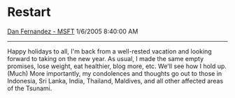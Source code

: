 <div id="page">

# Restart

[Dan Fernandez -
MSFT](https://social.msdn.microsoft.com/profile/Dan%20Fernandez%20-%20MSFT)
1/6/2005 8:40:00 AM

-----

<div id="content">

Happy holidays to all, I'm back from a well-rested vacation and looking
forward to taking on the new year. As usual, I made the same empty
promises, lose weight, eat healthier, blog more, etc. We'll see how I
hold up. (Much) More importantly, my condolences and thoughts go out to
those in Indonesia, Sri Lanka, India, Thailand, Maldives, and all other
affected areas of the Tsunami.

</div>

</div>
